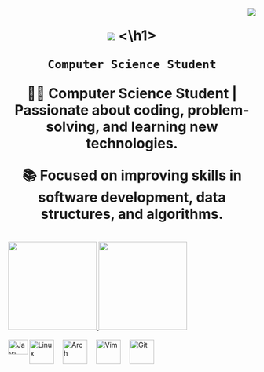 <img align="right" src="https://visitor-badge.laobi.icu/badge?page_id=kt5u.kt5u"/>
<h1 align="center">
 <img src="https://readme-typing-svg.demolab.com?font=Prompt&weight=600&size=35&duration=2000&pause=1000&center=true&vCenter=true&width=500&height=70&lines=Hi+there!;I'm+kt5u!">
<\h1>


**`Computer Science Student`**

👨‍💻 Computer Science Student | Passionate about coding, problem-solving, and learning new technologies.

📚 Focused on improving skills in software development, data structures, and algorithms.

#
<div>
<a href="https://www.github.com/kt5u">
  <img height ="180em" src="https://github-readme-stats.vercel.app/api?username=kt5u&show_icons=true&theme=ayu-mirage)](https://github.com/kt5u/github-readme-stats">
  <img height="180em" src="(https://github-readme-stats.vercel.app/api/top-langs/?username=kt5u&hide_title=true&theme=ayu-mirage)](https://github.com/anuraghazra/github-readme-stats)">
</div>
  
<div style="display: inline_block"><br>
<img align="left" alt="Java" height="30" width="40" src="https://cdn.jsdelivr.net/gh/devicons/devicon/icons/java/java-original.svg"/>
<img align="left" alt="Linux" width="50px" style="padding-right:15px;" src="https://cdn.jsdelivr.net/gh/devicons/devicon@latest/icons/linux/linux-original.svg">
<img align="left" alt="Arch" width="50px" style="padding-right:15px;" src="https://cdn.jsdelivr.net/gh/devicons/devicon@latest/icons/archlinux/archlinux-original.svg">
<img align="left" alt="Vim" width="50px" style="padding-right:15px;" src="https://cdn.jsdelivr.net/gh/devicons/devicon@latest/icons/vim/vim-original.svg">
<img align="left" alt="Git" width="50px" style="padding-right:15px;" src="https://cdn.jsdelivr.net/gh/devicons/devicon@latest/icons/git/git-plain.svg">




